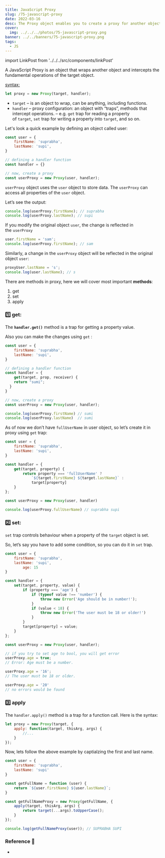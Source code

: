 ```yaml
---
title: JavaScript Proxy
slug: /75-javascript-proxy
date: 2022-03-16
desc: The Proxy object enables you to create a proxy for another object, which can intercept and redefine fundamental operations for that object.
cover:
  img: ../../../photos/75-javascript-proxy.png
banner: ../../banners/75-javascript-proxy.png
tags:
  - JS
---
```


import LinkPost from '../../../src/components/linkPost'

<p><span class='first-letter'>A</span> JavaScript Proxy is an object that wraps another object and intercepts the fundamental operations of the target object.</p>

<p><u>syntax:</u></p>

```js
let proxy = new Proxy(target, handler);
```

- `target` – is an object to wrap, can be anything, including functions.
- `handler` – proxy configuration: an object with “traps”, methods that intercept operations. – e.g. `get` trap for reading a property of `target`, `set` trap for writing a property into `target`, and so on.

Let's look a quick example by defining an object called user:

```js
const user = {
    firstName: 'suprabha',
    lastName: 'supi',
}

// defining a handler function
const handler = {}

// now, create a proxy
const userProxy = new Proxy(user, handler);
```

`userProxy` object uses the `user` object to store data. The `userProxy` can access all properties of the `user` object.

Let’s see the output:

```js
console.log(userProxy.firstName); // suprabha
console.log(userProxy.lastName); // supi
```

If you modify the original object `user`, the change is reflected in the `userProxy`

```js
user.firstName = 'sam';
console.log(userProxy.firstName); // sam
```

Similarly, a change in the `userProxy` object will be reflected in the original object `user`:

```js
proxyUser.lastName = 's';
console.log(user.lastName); // s
```

There are methods in proxy, here we will cover most important **methods**:
1. get
2. set
3. apply

### 1️⃣ get:

The **`handler.get()`** method is a trap for getting a property value.

Also you can make the changes using `get` :

```js
const user = {
    firstName: 'suprabha',
    lastName: 'supi',
}

// defining a handler function
const handler = {
	get(target, prop, receiver) {
    return "sumi";
  }
}

// now, create a proxy
const userProxy = new Proxy(user, handler);

console.log(userProxy.firstName) // sumi
console.log(userProxy.lastName)  // sumi
```

As of now we don’t have `fullUserName` in user object, so let’s create it in proxy using `get` trap:

```js
const user = {
    firstName: 'suprabha',
    lastName: 'supi',
}

const handler = {
    get(target, property) {
        return property === 'fullUserName' ?
            `${target.firstName} ${target.lastName}` :
            target[property]
    }
};

const userProxy = new Proxy(user, handler)

console.log(userProxy.fullUserName) // suprabha supi
```

### 2️⃣ set:

`set` trap controls behaviour when a property of the `target` object is set.

So, let’s say you have to add some condition, so you can do it in `set` trap.

```js
const user = {
    firstName: 'suprabha',
    lastName: 'supi',
		age: 15
}

const handler = {
    set(target, property, value) {
        if (property === 'age') {
            if (typeof value !== 'number') {
                throw new Error('Age should be in number!');
            }
            if (value < 18) {
                throw new Error('The user must be 18 or older!')
            }
        }
        target[property] = value;
    }
};

const userProxy = new Proxy(user, handler);

// if you try to set age to bool, you will get error
userProxy.age = true;
// Error: Age must be a number.

userProxy.age = '16';
// The user must be 18 or older.

userProxy.age = '20'
// no errors would be found
```

### 3️⃣ apply

The `handler.apply()` method is a trap for a function call. Here is the syntax:

```js
let proxy = new Proxy(target, {
    apply: function(target, thisArg, args) {
        //...
    }
});
```

Now, lets follow the above example by captialzing the first and last name.

```js
const user = {
    firstName: 'suprabha',
    lastName: 'supi'
}

const getFullName = function (user) {
    return `${user.firstName} ${user.lastName}`;
}

const getFullNameProxy = new Proxy(getFullName, {
    apply(target, thisArg, args) {
        return target(...args).toUpperCase();
    }
});

console.log(getFullNameProxy(user)); // SUPRABHA SUPI
```

### Reference 🧐

- <LinkPost href="https://developer.mozilla.org/en-US/docs/Web/JavaScript/Reference/Global_Objects/Proxy" name="Proxy MDN" />
